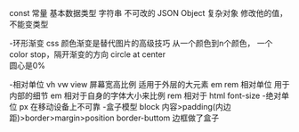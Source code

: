  const 常量
 基本数据类型 字符串 不可改的
 JSON Object 复杂对象 修改他的值，不能变类型

 -环形渐变
 css 颜色渐变是替代图片的高级技巧
 从一个颜色到n个颜色， 一个color stop，隔开渐变的方向 circle at center  
 圆心是0%

 -相对单位
  vh vw     view 屏幕宽高比例  适用于外层的大元素
  em  rem 相对单位   用于内部的细节
   em 相对于自身的字体大小来比例
   rem 相对于 html font-size
-绝对单位
  px  在移动设备上不可靠
-盒子模型
block 内容>padding(内边距)>border>margin>position
border-buttom 边框做了盒子

